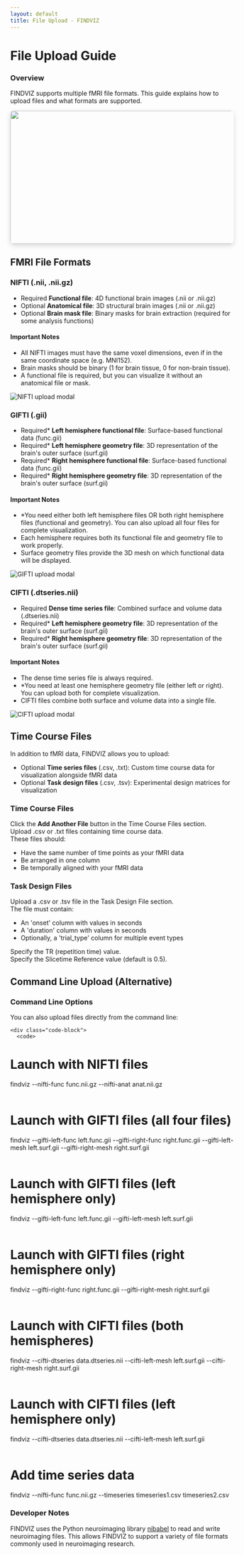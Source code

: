 ```yaml
---
layout: default
title: File Upload - FINDVIZ
---
```


# File Upload Guide

<div class="card">
  <div class="card-header">
    <h3>Overview</h3>
  </div>
  <div class="card-content">
    <p>FINDVIZ supports multiple fMRI file formats. This guide explains how to upload files and what formats are supported.</p>
    <img src='https://raw.githubusercontent.com/tsb46/fmri-findviz-misc/main/gifs/upload.gif' width=600 height=300 style="border-radius: 8px; box-shadow: 0 4px 12px rgba(0,0,0,0.15);">
  </div>
</div>

## FMRI File Formats

<div class="card">
    <div class='content-card'>
        <h3>NIFTI (.nii, .nii.gz)</h3>
        <ul>
            <li class="file-item">
            <span class="file-badge required-badge">Required</span>
            <span class="file-item-content"><strong>Functional file</strong>: 4D functional brain images (.nii or .nii.gz)</span>
            </li>
            <li class="file-item">
            <span class="file-badge optional-badge">Optional</span>
            <span class="file-item-content"><strong>Anatomical file</strong>: 3D structural brain images (.nii or .nii.gz)</span>
            </li>
            <li class="file-item">
            <span class="file-badge optional-badge">Optional</span>
            <span class="file-item-content"><strong>Brain mask file</strong>: Binary masks for brain extraction (required for some analysis functions)</span>
            </li>
        </ul>
        <div class="alert alert-info">
            <h4>Important Notes</h4>
            <ul>
            <li>All NIFTI images must have the same voxel dimensions, even if in the same coordinate space (e.g. MNI152).</li>
            <li>Brain masks should be binary (1 for brain tissue, 0 for non-brain tissue).</li>
            <li>A functional file is required, but you can visualize it without an anatomical file or mask.</li>
            </ul>
        </div>
        <img src='https://raw.githubusercontent.com/tsb46/fmri-findviz-misc/main/pics/upload_modal_nifti.png' alt="NIFTI upload modal">
    </div>
</div>

<div class="card">
    <div class='content-card'>
        <h3>GIFTI (.gii)</h3>
        <ul>
            <li class="file-item">
            <span class="file-badge required-badge">Required<span class="conditional-indicator">*</span></span>
            <span class="file-item-content"><strong>Left hemisphere functional file</strong>: Surface-based functional data (func.gii)</span>
            </li>
            <li class="file-item">
            <span class="file-badge required-badge">Required<span class="conditional-indicator">*</span></span>
            <span class="file-item-content"><strong>Left hemisphere geometry file</strong>: 3D representation of the brain's outer surface (surf.gii)</span>
            </li>
            <li class="file-item">
            <span class="file-badge required-badge">Required<span class="conditional-indicator">*</span></span>
            <span class="file-item-content"><strong>Right hemisphere functional file</strong>: Surface-based functional data (func.gii)</span>
            </li>
            <li class="file-item">
            <span class="file-badge required-badge">Required<span class="conditional-indicator">*</span></span>
            <span class="file-item-content"><strong>Right hemisphere geometry file</strong>: 3D representation of the brain's outer surface (surf.gii)</span>
            </li>
        </ul>
        <div class="alert alert-info">
            <h4>Important Notes</h4>
            <ul>
            <li><span class="conditional-indicator">*</span>You need either both left hemisphere files OR both right hemisphere files (functional and geometry). You can also upload all four files for complete visualization.</li>
            <li>Each hemisphere requires both its functional file and geometry file to work properly.</li>
            <li>Surface geometry files provide the 3D mesh on which functional data will be displayed.</li>
            </ul>
        </div>
        <img src='https://raw.githubusercontent.com/tsb46/fmri-findviz-misc/main/pics/upload_modal_gifti.png' alt="GIFTI upload modal">
    </div>
</div>

<div class="card">
    <div class='content-card'>
        <h3>CIFTI (.dtseries.nii)</h3>
        <ul>
            <li class="file-item">
            <span class="file-badge required-badge">Required</span>
            <span class="file-item-content"><strong>Dense time series file</strong>: Combined surface and volume data (.dtseries.nii)</span>
            </li>
            <li class="file-item">
            <span class="file-badge required-badge">Required<span class="conditional-indicator">*</span></span>
            <span class="file-item-content"><strong>Left hemisphere geometry file</strong>: 3D representation of the brain's outer surface (surf.gii)</span>
            </li>
            <li class="file-item">
            <span class="file-badge required-badge">Required<span class="conditional-indicator">*</span></span>
            <span class="file-item-content"><strong>Right hemisphere geometry file</strong>: 3D representation of the brain's outer surface (surf.gii)</span>
            </li>
        </ul>
        <div class="alert alert-info">
            <h4>Important Notes</h4>
            <ul>
            <li>The dense time series file is always required.</li>
            <li><span class="conditional-indicator">*</span>You need at least one hemisphere geometry file (either left or right). You can upload both for complete visualization.</li>
            <li>CIFTI files combine both surface and volume data into a single file.</li>
            </ul>
        </div>
        <img src='https://raw.githubusercontent.com/tsb46/fmri-findviz-misc/main/pics/upload_modal_cifti.png' alt="CIFTI upload modal">
    </div>
</div>

## Time Course Files

<div class="card">
  <div class="card-content">
    <p>In addition to fMRI data, FINDVIZ allows you to upload:</p>
    <ul>
      <li class="file-item">
        <span class="file-badge optional-badge">Optional</span>
        <span class="file-item-content"><strong>Time series files</strong> (.csv, .txt): Custom time course data for visualization alongside fMRI data</span>
      </li>
      <li class="file-item">
        <span class="file-badge optional-badge">Optional</span>
        <span class="file-item-content"><strong>Task design files</strong> (.csv, .tsv): Experimental design matrices for visualization</span>
      </li>
    </ul>
  </div>
</div>

<div class="card">
  <div class="card-header">
    <h3>Time Course Files</h3>
  </div>
  <div class="card-content">
    <div class="steps-container">
      <div class="step">Click the <strong>Add Another File</strong> button in the Time Course Files section.</div>
      <div class="step">Upload .csv or .txt files containing time course data.</div>
      <div class="step">
        These files should:
        <ul>
          <li>Have the same number of time points as your fMRI data</li>
          <li>Be arranged in one column</li>
          <li>Be temporally aligned with your fMRI data</li>
        </ul>
      </div>
    </div>
  </div>
</div>

<div class="card">
  <div class="card-header">
    <h3>Task Design Files</h3>
  </div>
  <div class="card-content">
    <div class="steps-container">
      <div class="step">Upload a .csv or .tsv file in the Task Design File section.</div>
      <div class="step">
        The file must contain:
        <ul>
          <li>An 'onset' column with values in seconds</li>
          <li>A 'duration' column with values in seconds</li>
          <li>Optionally, a 'trial_type' column for multiple event types</li>
        </ul>
      </div>
      <div class="step">Specify the TR (repetition time) value.</div>
      <div class="step">Specify the Slicetime Reference value (default is 0.5).</div>
    </div>
  </div>
</div>

## Command Line Upload (Alternative)

<div class="card">
  <div class="card-header">
    <h3>Command Line Options</h3>
  </div>
  <div class="card-content">
    <p>You can also upload files directly from the command line:</p>

    <div class="code-block">
      <code>
# Launch with NIFTI files<br>
findviz --nifti-func func.nii.gz --nifti-anat anat.nii.gz<br>
<br>
# Launch with GIFTI files (all four files)<br>
findviz --gifti-left-func left.func.gii --gifti-right-func right.func.gii --gifti-left-mesh left.surf.gii --gifti-right-mesh right.surf.gii<br>
<br>
# Launch with GIFTI files (left hemisphere only)<br>
findviz --gifti-left-func left.func.gii --gifti-left-mesh left.surf.gii<br>
<br>
# Launch with GIFTI files (right hemisphere only)<br>
findviz --gifti-right-func right.func.gii --gifti-right-mesh right.surf.gii<br>
<br>
# Launch with CIFTI files (both hemispheres)<br>
findviz --cifti-dtseries data.dtseries.nii --cifti-left-mesh left.surf.gii --cifti-right-mesh right.surf.gii<br>
<br>
# Launch with CIFTI files (left hemisphere only)<br>
findviz --cifti-dtseries data.dtseries.nii --cifti-left-mesh left.surf.gii<br>
<br>
# Add time series data<br>
findviz --nifti-func func.nii.gz --timeseries timeseries1.csv timeseries2.csv
      </code>
    </div>
  </div>
</div>

<div class="card">
  <div class="card-header">
    <h3>Developer Notes</h3>
  </div>
  <div class="card-content">
    <p>FINDVIZ uses the Python neuroimaging library <a href="https://nipy.org/nibabel/">nibabel</a> to read and write neuroimaging files. This allows FINDVIZ to support a variety of file formats commonly used in neuroimaging research.</p>
  </div>
</div>